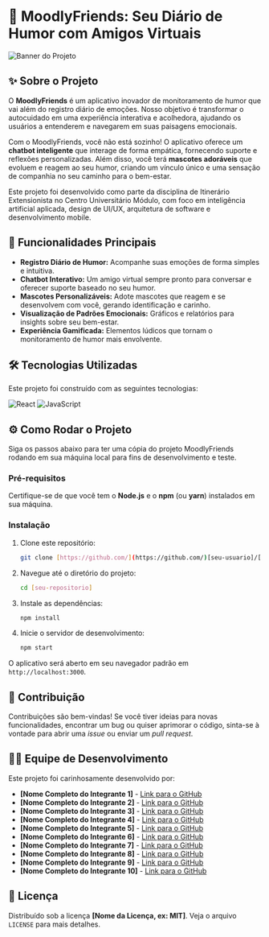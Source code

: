 # 🌟 MoodlyFriends: Seu Diário de Humor com Amigos Virtuais

![Banner do Projeto](imagem.png)

## ✨ Sobre o Projeto

O **MoodlyFriends** é um aplicativo inovador de monitoramento de humor que vai além do registro diário de emoções. Nosso objetivo é transformar o autocuidado em uma experiência interativa e acolhedora, ajudando os usuários a entenderem e navegarem em suas paisagens emocionais.

Com o MoodlyFriends, você não está sozinho! O aplicativo oferece um **chatbot inteligente** que interage de forma empática, fornecendo suporte e reflexões personalizadas. Além disso, você terá **mascotes adoráveis** que evoluem e reagem ao seu humor, criando um vínculo único e uma sensação de companhia no seu caminho para o bem-estar.

Este projeto foi desenvolvido como parte da disciplina de Itinerário Extensionista no Centro Universitário Módulo, com foco em inteligência artificial aplicada, design de UI/UX, arquitetura de software e desenvolvimento mobile.

## 🚀 Funcionalidades Principais

* **Registro Diário de Humor:** Acompanhe suas emoções de forma simples e intuitiva.
* **Chatbot Interativo:** Um amigo virtual sempre pronto para conversar e oferecer suporte baseado no seu humor.
* **Mascotes Personalizáveis:** Adote mascotes que reagem e se desenvolvem com você, gerando identificação e carinho.
* **Visualização de Padrões Emocionais:** Gráficos e relatórios para insights sobre seu bem-estar.
* **Experiência Gamificada:** Elementos lúdicos que tornam o monitoramento de humor mais envolvente.

## 🛠 Tecnologias Utilizadas

Este projeto foi construído com as seguintes tecnologias:

<p align="left">
  <img src="https://img.shields.io/badge/React-20232A?style=for-the-badge&logo=react&logoColor=61DAFB" alt="React" />
  <img src="https://img.shields.io/badge/JavaScript-F7DF1E?style=for-the-badge&logo=javascript&logoColor=black" alt="JavaScript" />
</p>

## ⚙️ Como Rodar o Projeto

Siga os passos abaixo para ter uma cópia do projeto MoodlyFriends rodando em sua máquina local para fins de desenvolvimento e teste.

### Pré-requisitos

Certifique-se de que você tem o **Node.js** e o **npm** (ou **yarn**) instalados em sua máquina.

### Instalação

1.  Clone este repositório:
    ```bash
    git clone [https://github.com/](https://github.com/)[seu-usuario]/[seu-repositorio].git
    ```
2.  Navegue até o diretório do projeto:
    ```bash
    cd [seu-repositorio]
    ```
3.  Instale as dependências:
    ```bash
    npm install
    ```
4.  Inicie o servidor de desenvolvimento:
    ```bash
    npm start
    ```

O aplicativo será aberto em seu navegador padrão em `http://localhost:3000`.

## 🤝 Contribuição

Contribuições são bem-vindas! Se você tiver ideias para novas funcionalidades, encontrar um bug ou quiser aprimorar o código, sinta-se à vontade para abrir uma _issue_ ou enviar um _pull request_.

## 👨‍💻 Equipe de Desenvolvimento

Este projeto foi carinhosamente desenvolvido por:

* **[Nome Completo do Integrante 1]** - [Link para o GitHub](https://github.com/[usuario1])
* **[Nome Completo do Integrante 2]** - [Link para o GitHub](https://github.com/[usuario2])
* **[Nome Completo do Integrante 3]** - [Link para o GitHub](https://github.com/[usuario3])
* **[Nome Completo do Integrante 4]** - [Link para o GitHub](https://github.com/[usuario4])
* **[Nome Completo do Integrante 5]** - [Link para o GitHub](https://github.com/[usuario5])
* **[Nome Completo do Integrante 6]** - [Link para o GitHub](https://github.com/[usuario6])
* **[Nome Completo do Integrante 7]** - [Link para o GitHub](https://github.com/[usuario7])
* **[Nome Completo do Integrante 8]** - [Link para o GitHub](https://github.com/[usuario8])
* **[Nome Completo do Integrante 9]** - [Link para o GitHub](https://github.com/[usuario9])
* **[Nome Completo do Integrante 10]** - [Link para o GitHub](https://github.com/[usuario10])

## 📜 Licença

Distribuído sob a licença **[Nome da Licença, ex: MIT]**. Veja o arquivo `LICENSE` para mais detalhes.
